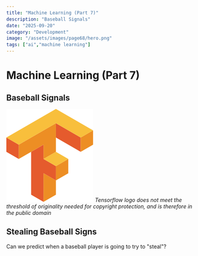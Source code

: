 ```yaml
---
title: "Machine Learning (Part 7)"
description: "Baseball Signals"
date: "2025-09-20"
category: "Development"
image: "/assets/images/page68/hero.png"
tags: ["ai","machine learning"]
---
```


# Machine Learning (Part 7)

## Baseball Signals

![](/assets/images/page68/tensorflow-logo.svg)
*Tensorflow logo does not meet the threshold of originality needed for copyright protection, and is therefore in the public domain*


## Stealing Baseball Signs

Can we predict when a baseball player is going to try to "steal"?

